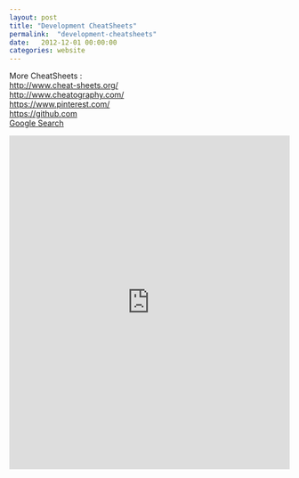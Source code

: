 ```yaml
---
layout: post
title: "Development CheatSheets"
permalink:  "development-cheatsheets"
date:   2012-12-01 00:00:00
categories: website
---
```


More CheatSheets :   
<a href="http://www.cheat-sheets.org/">http://www.cheat-sheets.org/</a>  
<a href="http://www.cheatography.com/">http://www.cheatography.com/</a>  
<a href="https://www.pinterest.com/explore/cheat-sheets/">https://www.pinterest.com/</a>   
<a href="https://github.com/detailyang/awesome-cheatsheet/">https://github.com</a>   
<a href="https://www.google.com/search?q=cheat+sheets">Google Search</a>  

<div style="width: 100%;height: 600px; overflow: hidden">
    <iframe src="http://toolbox.nirelbaz.com/" width="100%" height="100%" frameborder="0"></iframe>
</div>
